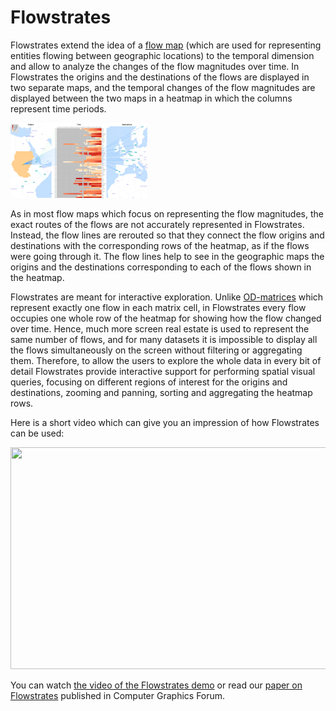 # Flowstrates

Flowstrates extend the idea of a [flow map](http://en.wikipedia.org/wiki/Flow_map) (which are used for representing entities flowing between geographic locations) to the temporal dimension and allow to analyze the changes of the flow magnitudes over time.
In Flowstrates the origins and the destinations of the flows are displayed in two separate maps, and the temporal changes of the flow magnitudes are displayed between the two maps in a heatmap in which the columns represent time periods.

<a href='./images/Sudan-to-Europe-stroke.png' title='Flowstrates: Refugees from Sudan in 1975-2009'><img src='./images/flowstrates/Flowstrates3_x120.png' /></a>

As in most flow maps which focus on representing the flow magnitudes, the exact routes of the flows are not accurately represented in Flowstrates. Instead, the flow lines are rerouted so that
they connect the flow origins and destinations with the corresponding rows of the heatmap, as if the flows were going
through it.
The flow lines help to see in the geographic maps the  origins and the destinations corresponding to each of the flows shown in the heatmap.


Flowstrates are meant for interactive exploration. Unlike
[OD-matrices](http://people.hofstra.edu/geotrans/eng/ch5en/meth5en/odmatrix.html) which represent exactly one flow in each
matrix cell, in Flowstrates every flow occupies one whole row
of the heatmap for showing how the flow changed over time. Hence, much more screen real estate is used
to represent the same number of flows, and for many
datasets it is impossible to display all the flows simultaneously on the screen
without filtering or aggregating them.
Therefore, to allow the users to explore the whole data in every bit of
detail Flowstrates provide interactive support for performing spatial visual queries, focusing on different regions of interest for the origins
and destinations, zooming and panning, sorting and aggregating the heatmap rows.


Here is a short video which can give you an impression of how Flowstrates can be used:

<a href='http://www.youtube.com/watch?feature=player_embedded&v=nij8OUyiaV0' target='_blank'><img src='http://img.youtube.com/vi/nij8OUyiaV0/0.jpg' width='590' height=355 /></a>

<!--Try out a [demo of Flowstrates](http://jflowmap.googlecode.com/svn/trunk/JFlowMap/demo/demo-applets.html?refugees-flowstrates) representing refugee flows between the world's countries.-->

You can watch [the video of the Flowstrates demo](http://youtu.be/UQPN7o6A3Cg?hd=1)  or read our [paper on Flowstrates](https://www.researchgate.net/profile/Denis_Lalanne/publication/261638928_j1467-8659201101946x/links/0a85e534e80dd48469000000.pdf) published in Computer Graphics Forum.
